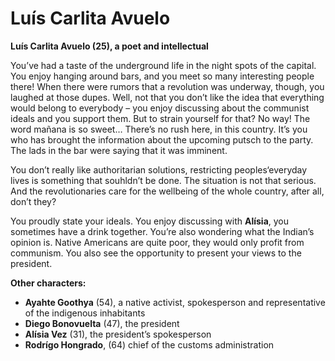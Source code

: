 # Luís Carlita Avuelo

__Luís Carlita Avuelo (25), a poet and intellectual__

You’ve had a taste of the underground life in the night spots of the capital. You enjoy hanging around bars, and you meet so many interesting people there! When there were rumors that a revolution was underway, though, you laughed at those dupes. Well, not that you don’t like the idea that everything would belong to everybody – you enjoy discussing about the communist ideals and you support them. But to strain yourself for that? No way! The word mañana is so sweet… There’s no rush here, in this country. It’s you who has brought the information about the upcoming putsch to the party. The lads in the bar were saying that it was imminent.

You don’t really like authoritarian solutions, restricting peoples‘everyday lives is something that souhldn’t be done. The situation is not that serious. And the revolutionaries care for the wellbeing of the whole country, after all, don’t they?

You proudly state your ideals. You enjoy discussing with __Alísia__, you sometimes have a drink together. You’re also wondering what the Indian’s opinion is. Native Americans are quite poor, they would only profit from communism. You also see the opportunity to present your views to the president.

<!-- novy sloupec -->

__Other characters:__

- __Ayahte Goothya__ (54), a native activist, spokesperson and representative of the indigenous inhabitants
- __Diego Bonovuelta__ (47), the president
- __Alísia Vez__ (31), the president’s spokesperson
- __Rodrígo Hongrado__, (64) chief of the customs administration
